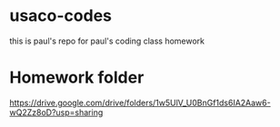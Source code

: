 # usaco-codes
this is paul's repo for paul's coding class homework

# Homework folder
https://drive.google.com/drive/folders/1w5UlV_U0BnGf1ds6IA2Aaw6-wQ2Zz8oD?usp=sharing
